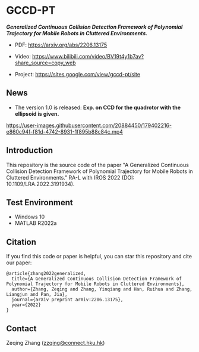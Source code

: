 # GCCD-PT
***Generalized Continuous Collision Detection Framework of Polynomial Trajectory for Mobile Robots in Cluttered Environments.***

* PDF: https://arxiv.org/abs/2206.13175

* Video: https://www.bilibili.com/video/BV19t4y1b7av?share_source=copy_web

* Project: https://sites.google.com/view/gccd-pt/site

## News
* The version 1.0 is released: 
**Exp. on CCD for the quadrotor with the ellipsoid is given.**

https://user-images.githubusercontent.com/20884450/179402216-e860c94f-f81d-4742-8931-1f895b88c84c.mp4

## Introduction
This repository is the source code of the paper "A Generalized Continuous Collision Detection Framework of Polynomial Trajectory for Mobile Robots in Cluttered Environments." RA-L with IROS 2022 (DOI: 10.1109/LRA.2022.3191934).

## Test Environment
* Windows 10
* MATLAB R2022a

## Citation
If you find this code or paper is helpful, you can star this repository and cite our paper:

```
@article{zhang2022generalized,
  title={A Generalized Continuous Collision Detection Framework of Polynomial Trajectory for Mobile Robots in Cluttered Environments},
  author={Zhang, Zeqing and Zhang, Yinqiang and Han, Ruihua and Zhang, Liangjun and Pan, Jia},
  journal={arXiv preprint arXiv:2206.13175},
  year={2022}
}
```

## Contact
Zeqing Zhang (zzqing@connect.hku.hk)





